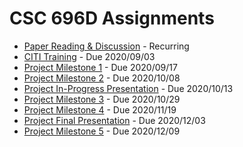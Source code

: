 # CSC 696D Assignments

- [Paper Reading & Discussion](papers.md) - Recurring
- [CITI Training](citi.md) - Due 2020/09/03
- [Project Milestone 1](PM1.md) - Due 2020/09/17
- [Project Milestone 2](PM2.md) - Due 2020/10/08
- [Project In-Progress Presentation](progress.md) - Due 2020/10/13
- [Project Milestone 3](PM3.md) - Due 2020/10/29
- [Project Milestone 4](PM4.md) - Due 2020/11/19
- [Project Final Presentation](final.md) - Due 2020/12/03
- [Project Milestone 5](PM5.md) - Due 2020/12/09
